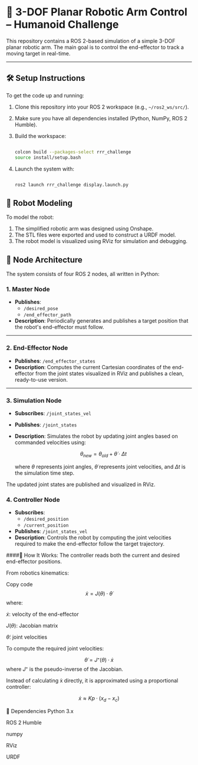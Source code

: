 # 🦾 3-DOF Planar Robotic Arm Control – Humanoid Challenge

This repository contains a ROS 2-based simulation of a simple 3-DOF planar robotic arm. The main goal is to control the end-effector to track a moving target in real-time.

---

## 🛠️ Setup Instructions

To get the code up and running:

1. Clone this repository into your ROS 2 workspace (e.g., `~/ros2_ws/src/`).
2. Make sure you have all dependencies installed (Python, NumPy, ROS 2 Humble).
3. Build the workspace:

   ```bash
   
   colcon build --packages-select rrr_challenge
   source install/setup.bash
   
   ```
   
4. Launch the system with:

   ```bash

   ros2 launch rrr_challenge display.launch.py

   ```

## 🤖 Robot Modeling
To model the robot:

1. The simplified robotic arm was designed using Onshape.
2. The STL files were exported and used to construct a URDF model.
3. The robot model is visualized using RViz for simulation and debugging.

## 🧠 Node Architecture
The system consists of four ROS 2 nodes, all written in Python:

### 1. **Master Node**
- **Publishes**:
   - `/desired_pose`
   - `/end_effector_path`
- **Description**: Periodically generates and publishes a target position that the robot's end-effector must follow.

---

### 2. **End-Effector Node**
- **Publishes**: `/end_effector_states`
- **Description**: Computes the current Cartesian coordinates of the end-effector from the joint states visualized in RViz and publishes a clean, ready-to-use version.

---

### 3. **Simulation Node**
- **Subscribes**: `/joint_states_vel`
- **Publishes**: `/joint_states`
- **Description**: Simulates the robot by updating joint angles based on commanded velocities using:


    $$\theta_{new} = \theta_{old} +  \dot{\theta} \cdot Δt$$

    where $\theta$ represents joint angles, $\dot{\theta}$ represents joint velocities, and $Δt$ is the simulation time step.

The updated joint states are published and visualized in RViz.
### 4. **Controller Node**
- **Subscribes**:
  - `/desired_position`
  - `/current_position`
- **Publishes**:  `/joint_states_vel`
- **Description**: Controls the robot by computing the joint velocities required to make the end-effector follow the target trajectory.

####🧩 How It Works:
The controller reads both the current and desired end-effector positions.

From robotics kinematics:

Copy code
$$ẋ = J(\theta) \cdot \dot{\theta}$$
where:

$ẋ$: velocity of the end-effector

$J(\theta)$: Jacobian matrix

$\dot{\theta}$: joint velocities

To compute the required joint velocities:

$$\dot{\theta} = J⁺(\theta) · ẋ$$
where $J⁺$ is the pseudo-inverse of the Jacobian.

Instead of calculating ẋ directly, it is approximated using a proportional controller:

$$ẋ ≈ Kp · (x_d - x_c)$$


🧪 Dependencies
Python 3.x

ROS 2 Humble

numpy

RViz

URDF

